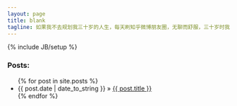 ```yaml
---
layout: page
title: blank
tagline: 如果我不去规划我三十岁的人生，每天刷知乎微博朋友圈，无聊而舒服，三十岁时我又能得到什么呢？
---
```

{% include JB/setup %}

### Posts:

<ul class="posts">
  {% for post in site.posts %}
    <li><span>{{ post.date | date_to_string }}</span> &raquo; <a href="{{ site.baseurl }}{{ post.url }}">{{ post.title }}</a></li>
  {% endfor %}
</ul>
